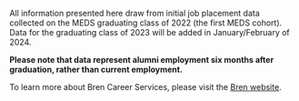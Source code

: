 <p>All information presented here draw from initial job placement data collected on the MEDS graduating class of 2022 (the first MEDS cohort). Data for the graduating class of 2023 will be added in January/February of 2024.</p>

<p><strong>Please note that data represent alumni employment six months after graduation, rather than current employment.</strong></p>

<p>To learn more about Bren Career Services, please visit the <a href="https://bren.ucsb.edu/career-services" target="_blank">Bren website</a>.</p>
